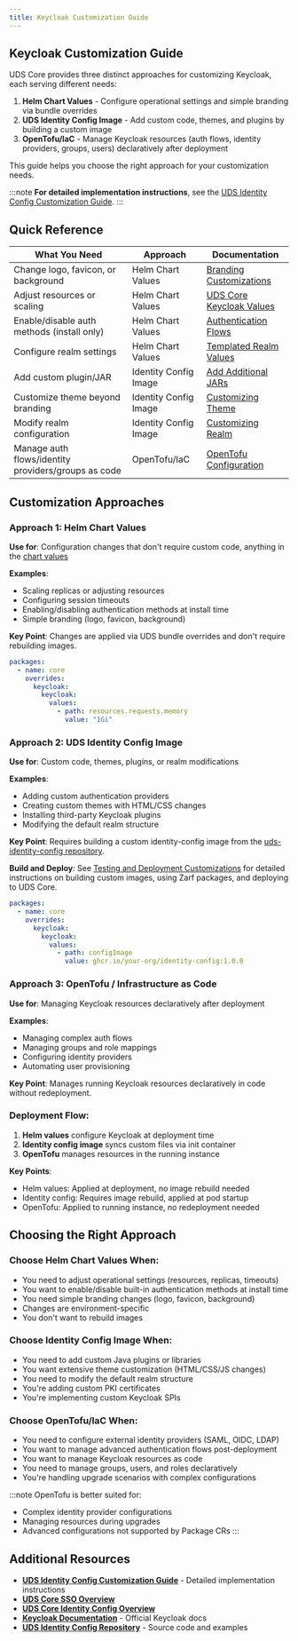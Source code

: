 ```yaml
---
title: Keycloak Customization Guide
---
```


## Keycloak Customization Guide

UDS Core provides three distinct approaches for customizing Keycloak, each serving different needs:

1. **Helm Chart Values** - Configure operational settings and simple branding via bundle overrides
2. **UDS Identity Config Image** - Add custom code, themes, and plugins by building a custom image
3. **OpenTofu/IaC** - Manage Keycloak resources (auth flows, identity providers, groups, users) declaratively after deployment

This guide helps you choose the right approach for your customization needs.

:::note
 **For detailed implementation instructions**, see the [UDS Identity Config Customization Guide](https://uds.defenseunicorns.com/reference/uds-core/idam/customization/).
:::

## Quick Reference

| What You Need | Approach | Documentation |
|---------------|-------------|---------------|
| Change logo, favicon, or background | Helm Chart Values | [Branding Customizations](https://uds.defenseunicorns.com/reference/uds-core/idam/customization/#branding-customizations) |
| Adjust resources or scaling | Helm Chart Values | [UDS Core Keycloak Values](https://github.com/defenseunicorns/uds-core/blob/main/src/keycloak/chart/values.yaml) |
| Enable/disable auth methods (install only) | Helm Chart Values | [Authentication Flows](https://uds.defenseunicorns.com/reference/uds-core/idam/authentication-flows/) |
| Configure realm settings    | Helm Chart Values | [Templated Realm Values](https://uds.defenseunicorns.com/reference/uds-core/idam/customization/#templated-realm-values) |
| Add custom plugin/JAR | Identity Config Image | [Add Additional JARs](https://uds.defenseunicorns.com/reference/uds-core/idam/customization/#add-additional-jars) |
| Customize theme beyond branding | Identity Config Image | [Customizing Theme](https://uds.defenseunicorns.com/reference/uds-core/idam/customization/#customizing-theme) |
| Modify realm configuration | Identity Config Image | [Customizing Realm](https://uds.defenseunicorns.com/reference/uds-core/idam/customization/#customizing-realm) |
| Manage auth flows/identity providers/groups as code | OpenTofu/IaC | [OpenTofu Configuration](https://uds.defenseunicorns.com/reference/uds-core/idam/customization/#opentofu-keycloak-client-configuration) |

## Customization Approaches

### Approach 1: Helm Chart Values

**Use for**: Configuration changes that don't require custom code, anything in the [chart values](https://github.com/defenseunicorns/uds-core/blob/main/src/keycloak/chart/values.yaml)

**Examples**:
- Scaling replicas or adjusting resources
- Configuring session timeouts
- Enabling/disabling authentication methods at install time
- Simple branding (logo, favicon, background)

**Key Point**: Changes are applied via UDS bundle overrides and don't require rebuilding images.

```yaml
packages:
  - name: core
    overrides:
      keycloak:
        keycloak:
          values:
            - path: resources.requests.memory
              value: "1Gi"
```

### Approach 2: UDS Identity Config Image

**Use for**: Custom code, themes, plugins, or realm modifications

**Examples**:
- Adding custom authentication providers
- Creating custom themes with HTML/CSS changes
- Installing third-party Keycloak plugins
- Modifying the default realm structure

**Key Point**: Requires building a custom identity-config image from the [uds-identity-config repository](https://github.com/defenseunicorns/uds-identity-config).

**Build and Deploy**: See [Testing and Deployment Customizations](https://uds.defenseunicorns.com/reference/uds-core/idam/testing-deployment-customizations/) for detailed instructions on building custom images, using Zarf packages, and deploying to UDS Core.

```yaml
packages:
  - name: core
    overrides:
      keycloak:
        keycloak:
          values:
            - path: configImage
              value: ghcr.io/your-org/identity-config:1.0.0
```

### Approach 3: OpenTofu / Infrastructure as Code

**Use for**: Managing Keycloak resources declaratively after deployment

**Examples**:
- Managing complex auth flows
- Managing groups and role mappings
- Configuring identity providers
- Automating user provisioning

**Key Point**: Manages running Keycloak resources declaratively in code without redeployment.

### Deployment Flow:
1. **Helm values** configure Keycloak at deployment time
2. **Identity config image** syncs custom files via init container
3. **OpenTofu** manages resources in the running instance

**Key Points**:
- Helm values: Applied at deployment, no image rebuild needed
- Identity config: Requires image rebuild, applied at pod startup
- OpenTofu: Applied to running instance, no redeployment needed

## Choosing the Right Approach

### Choose Helm Chart Values When:
- You need to adjust operational settings (resources, replicas, timeouts)
- You want to enable/disable built-in authentication methods at install time
- You need simple branding changes (logo, favicon, background)
- Changes are environment-specific
- You don't want to rebuild images

### Choose Identity Config Image When:
- You need to add custom Java plugins or libraries
- You want extensive theme customization (HTML/CSS/JS changes)
- You need to modify the default realm structure
- You're adding custom PKI certificates
- You're implementing custom Keycloak SPIs

### Choose OpenTofu/IaC When:
- You need to configure external identity providers (SAML, OIDC, LDAP)
- You want to manage advanced authentication flows post-deployment
- You want to manage Keycloak resources as code
- You need to manage groups, users, and roles declaratively
- You're handling upgrade scenarios with complex configurations

:::note
  OpenTofu is better suited for:
  - Complex identity provider configurations
  - Managing resources during upgrades
  - Advanced configurations not supported by Package CRs
:::

## Additional Resources

- **[UDS Identity Config Customization Guide](https://uds.defenseunicorns.com/reference/uds-core/idam/customization/#_top)** - Detailed implementation instructions
- **[UDS Core SSO Overview](https://uds.defenseunicorns.com/reference/configuration/single-sign-on/overview/)**
- **[UDS Core Identity Config Overview](https://uds.defenseunicorns.com/reference/uds-core/idam/uds-identity-config-overview/)**
- **[Keycloak Documentation](https://www.keycloak.org/documentation)** - Official Keycloak docs
- **[UDS Identity Config Repository](https://github.com/defenseunicorns/uds-identity-config)** - Source code and examples
